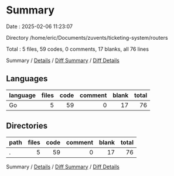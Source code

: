 # Summary

Date : 2025-02-06 11:23:07

Directory /home/eric/Documents/zuvents/ticketing-system/routers

Total : 5 files,  59 codes, 0 comments, 17 blanks, all 76 lines

Summary / [Details](details.md) / [Diff Summary](diff.md) / [Diff Details](diff-details.md)

## Languages
| language | files | code | comment | blank | total |
| :--- | ---: | ---: | ---: | ---: | ---: |
| Go | 5 | 59 | 0 | 17 | 76 |

## Directories
| path | files | code | comment | blank | total |
| :--- | ---: | ---: | ---: | ---: | ---: |
| . | 5 | 59 | 0 | 17 | 76 |

Summary / [Details](details.md) / [Diff Summary](diff.md) / [Diff Details](diff-details.md)